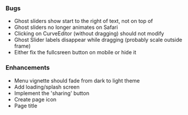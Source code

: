 ### Bugs
- Ghost sliders show start to the right of text, not on top of
- Ghost sliders no longer animates on Safari
- Clicking on CurveEditor (without dragging) should not modify
- Ghost Slider labels disappear while dragging (probably scale outside frame)
- Either fix the fullcsreen button on mobile or hide it

### Enhancements
- Menu vignette should fade from dark to light theme
- Add loading/splash screen
- Implement the 'sharing' button
- Create page icon
- Page title